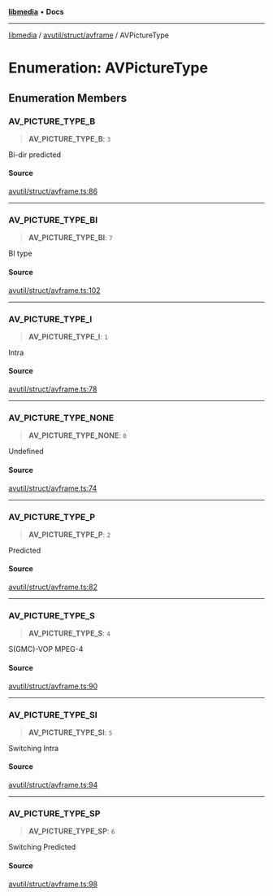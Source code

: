 [**libmedia**](../../../../README.md) • **Docs**

***

[libmedia](../../../../README.md) / [avutil/struct/avframe](../README.md) / AVPictureType

# Enumeration: AVPictureType

## Enumeration Members

### AV\_PICTURE\_TYPE\_B

> **AV\_PICTURE\_TYPE\_B**: `3`

Bi-dir predicted

#### Source

[avutil/struct/avframe.ts:86](https://github.com/zhaohappy/libmedia/blob/acbbf6bd75e6ee4c968b9f441fe28c40f42f350d/src/avutil/struct/avframe.ts#L86)

***

### AV\_PICTURE\_TYPE\_BI

> **AV\_PICTURE\_TYPE\_BI**: `7`

BI type

#### Source

[avutil/struct/avframe.ts:102](https://github.com/zhaohappy/libmedia/blob/acbbf6bd75e6ee4c968b9f441fe28c40f42f350d/src/avutil/struct/avframe.ts#L102)

***

### AV\_PICTURE\_TYPE\_I

> **AV\_PICTURE\_TYPE\_I**: `1`

Intra

#### Source

[avutil/struct/avframe.ts:78](https://github.com/zhaohappy/libmedia/blob/acbbf6bd75e6ee4c968b9f441fe28c40f42f350d/src/avutil/struct/avframe.ts#L78)

***

### AV\_PICTURE\_TYPE\_NONE

> **AV\_PICTURE\_TYPE\_NONE**: `0`

Undefined

#### Source

[avutil/struct/avframe.ts:74](https://github.com/zhaohappy/libmedia/blob/acbbf6bd75e6ee4c968b9f441fe28c40f42f350d/src/avutil/struct/avframe.ts#L74)

***

### AV\_PICTURE\_TYPE\_P

> **AV\_PICTURE\_TYPE\_P**: `2`

Predicted

#### Source

[avutil/struct/avframe.ts:82](https://github.com/zhaohappy/libmedia/blob/acbbf6bd75e6ee4c968b9f441fe28c40f42f350d/src/avutil/struct/avframe.ts#L82)

***

### AV\_PICTURE\_TYPE\_S

> **AV\_PICTURE\_TYPE\_S**: `4`

S(GMC)-VOP MPEG-4

#### Source

[avutil/struct/avframe.ts:90](https://github.com/zhaohappy/libmedia/blob/acbbf6bd75e6ee4c968b9f441fe28c40f42f350d/src/avutil/struct/avframe.ts#L90)

***

### AV\_PICTURE\_TYPE\_SI

> **AV\_PICTURE\_TYPE\_SI**: `5`

Switching Intra

#### Source

[avutil/struct/avframe.ts:94](https://github.com/zhaohappy/libmedia/blob/acbbf6bd75e6ee4c968b9f441fe28c40f42f350d/src/avutil/struct/avframe.ts#L94)

***

### AV\_PICTURE\_TYPE\_SP

> **AV\_PICTURE\_TYPE\_SP**: `6`

Switching Predicted

#### Source

[avutil/struct/avframe.ts:98](https://github.com/zhaohappy/libmedia/blob/acbbf6bd75e6ee4c968b9f441fe28c40f42f350d/src/avutil/struct/avframe.ts#L98)
